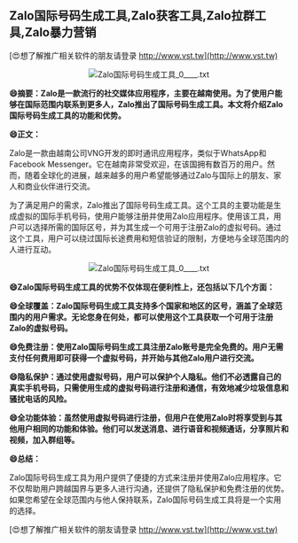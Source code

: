 ## **Zalo国际号码生成工具,Zalo获客工具,Zalo拉群工具,Zalo暴力营销**

[😍想了解推广相关软件的朋友请登录 http://www.vst.tw](http://www.vst.tw)

 <center><img src="https://vst.tw/MP4/tuiguang/png/3.png" alt="Zalo国际号码生成工具_0____.txt"></center>

**😄摘要：Zalo是一款流行的社交媒体应用程序，主要在越南使用。为了使用户能够在国际范围内联系到更多人，Zalo推出了国际号码生成工具。本文将介绍Zalo国际号码生成工具的功能和优势。**

**😄正文：**

Zalo是一款由越南公司VNG开发的即时通讯应用程序，类似于WhatsApp和Facebook Messenger。它在越南非常受欢迎，在该国拥有数百万的用户。然而，随着全球化的进展，越来越多的用户希望能够通过Zalo与国际上的朋友、家人和商业伙伴进行交流。

为了满足用户的需求，Zalo推出了国际号码生成工具。这个工具的主要功能是生成虚拟的国际手机号码，使用户能够注册并使用Zalo应用程序。使用该工具，用户可以选择所需的国际区号，并为其生成一个可用于注册Zalo的虚拟号码。通过这个工具，用户可以绕过国际长途费用和短信验证的限制，方便地与全球范围内的人进行互动。

 <center><img src="https://vst.tw/MP4/tuiguang/png/2.png" alt="Zalo国际号码生成工具_0____.txt"></center>

**😄Zalo国际号码生成工具的优势不仅体现在便利性上，还包括以下几个方面：**

**😄全球覆盖：Zalo国际号码生成工具支持多个国家和地区的区号，涵盖了全球范围内的用户需求。无论您身在何处，都可以使用这个工具获取一个可用于注册Zalo的虚拟号码。**

**😄免费注册：使用Zalo国际号码生成工具注册Zalo账号是完全免费的。用户无需支付任何费用即可获得一个虚拟号码，并开始与其他Zalo用户进行交流。**

**😄隐私保护：通过使用虚拟号码，用户可以保护个人隐私。他们不必透露自己的真实手机号码，只需使用生成的虚拟号码进行注册和通信，有效地减少垃圾信息和骚扰电话的风险。**

**😄全功能体验：虽然使用虚拟号码进行注册，但用户在使用Zalo时将享受到与其他用户相同的功能和体验。他们可以发送消息、进行语音和视频通话，分享照片和视频，加入群组等。**

**😄总结：**

Zalo国际号码生成工具为用户提供了便捷的方式来注册并使用Zalo应用程序。它不仅帮助用户跨越国界与更多人进行沟通，还提供了隐私保护和免费注册的优势。如果您希望在全球范围内与他人保持联系，Zalo国际号码生成工具将是一个实用的选择。

[😍想了解推广相关软件的朋友请登录 http://www.vst.tw](http://www.vst.tw)




